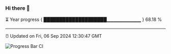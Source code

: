 ### Hi there 👋

⏳ Year progress { ████████████████████▁▁▁▁▁▁▁▁▁▁ } 68.18 %

---

⏰ Updated on Fri, 06 Sep 2024 12:30:47 GMT

![Progress Bar CI](https://github.com/liununu/liununu/workflows/Progress%20Bar%20CI/badge.svg)

